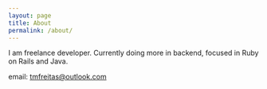 ```yaml
---
layout: page
title: About
permalink: /about/
---
```


I am freelance developer. Currently doing more in backend, focused in Ruby on Rails and Java.

email: tmfreitas@outlook.com
